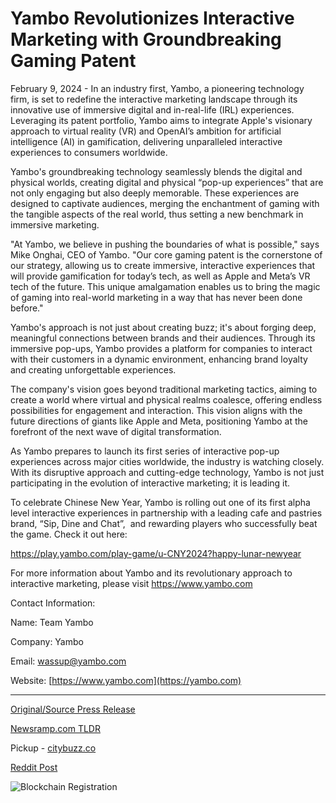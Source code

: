 # Yambo Revolutionizes Interactive Marketing with Groundbreaking Gaming Patent

February 9, 2024 - In an industry first, Yambo, a pioneering technology firm, is set to redefine the interactive marketing landscape through its innovative use of immersive digital and in-real-life (IRL) experiences. Leveraging its patent portfolio, Yambo aims to integrate Apple's visionary approach to virtual reality (VR) and OpenAI’s ambition for artificial intelligence (AI) in gamification, delivering unparalleled interactive experiences to consumers worldwide.

Yambo's groundbreaking technology seamlessly blends the digital and physical worlds, creating digital and physical “pop-up experiences” that are not only engaging but also deeply memorable. These experiences are designed to captivate audiences, merging the enchantment of gaming with the tangible aspects of the real world, thus setting a new benchmark in immersive marketing.

"At Yambo, we believe in pushing the boundaries of what is possible," says Mike Onghai, CEO of Yambo. "Our core gaming patent is the cornerstone of our strategy, allowing us to create immersive, interactive experiences that will provide gamification for today’s tech, as well as Apple and Meta’s VR tech of the future. This unique amalgamation enables us to bring the magic of gaming into real-world marketing in a way that has never been done before."

Yambo's approach is not just about creating buzz; it's about forging deep, meaningful connections between brands and their audiences. Through its immersive pop-ups, Yambo provides a platform for companies to interact with their customers in a dynamic environment, enhancing brand loyalty and creating unforgettable experiences.

The company's vision goes beyond traditional marketing tactics, aiming to create a world where virtual and physical realms coalesce, offering endless possibilities for engagement and interaction. This vision aligns with the future directions of giants like Apple and Meta, positioning Yambo at the forefront of the next wave of digital transformation.

As Yambo prepares to launch its first series of interactive pop-up experiences across major cities worldwide, the industry is watching closely. With its disruptive approach and cutting-edge technology, Yambo is not just participating in the evolution of interactive marketing; it is leading it.

To celebrate Chinese New Year, Yambo is rolling out one of its first alpha level interactive experiences in partnership with a leading cafe and pastries brand, “Sip, Dine and Chat”,  and rewarding players who successfully beat the game. Check it out here:

https://play.yambo.com/play-game/u-CNY2024?happy-lunar-newyear

For more information about Yambo and its revolutionary approach to interactive marketing, please visit https://www.yambo.com

Contact Information:

Name: Team Yambo

Company: Yambo

Email: wassup@yambo.com

Website: [https://www.yambo.com](https://yambo.com) 

---

[Original/Source Press Release](https://blockchainwire.io/press-release/yambo-revolutionizes-interactive-marketing-with-groundbreaking-gaming-patent)
                    

[Newsramp.com TLDR](https://newsramp.com/curated-news/yambo-redefines-interactive-marketing-with-immersive-experiences/be2f60d4ed40427d39ab4ff27c64a800) 


Pickup - [citybuzz.co](https://citybuzz.co/2024/02/09/yambo-pioneers-immersive-marketing-with-groundbreaking-gaming-patent)
 



[Reddit Post](https://www.reddit.com/r/MarketingNewsramp/comments/1avjz2z/yambo_redefines_interactive_marketing_with/) 



![Blockchain Registration](https://cdn.newsramp.app/blockchainwire/qrcode/242/11/raineCC2.webp)